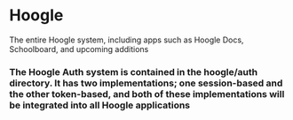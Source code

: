 # Hoogle
The entire Hoogle system, including apps such as Hoogle Docs, Schoolboard, and upcoming additions

### The Hoogle Auth system is contained in the hoogle/auth directory. It has two implementations; one session-based and the other token-based, and both of these implementations will be integrated into all Hoogle applications
